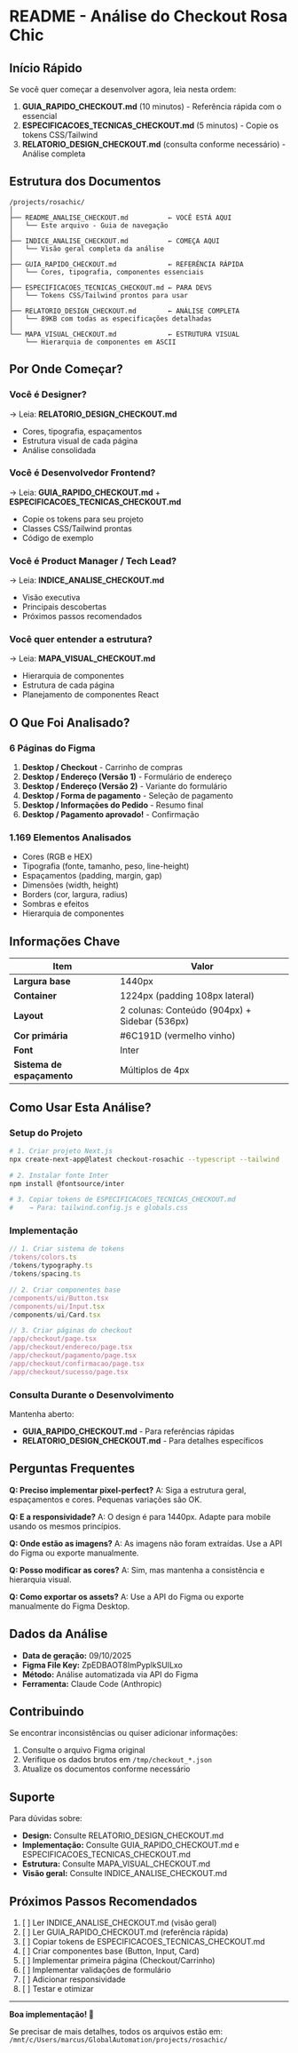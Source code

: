 # README - Análise do Checkout Rosa Chic

## Início Rápido

Se você quer começar a desenvolver agora, leia nesta ordem:

1. **GUIA_RAPIDO_CHECKOUT.md** (10 minutos) - Referência rápida com o essencial
2. **ESPECIFICACOES_TECNICAS_CHECKOUT.md** (5 minutos) - Copie os tokens CSS/Tailwind
3. **RELATORIO_DESIGN_CHECKOUT.md** (consulta conforme necessário) - Análise completa

## Estrutura dos Documentos

```
/projects/rosachic/
│
├── README_ANALISE_CHECKOUT.md          ← VOCÊ ESTÁ AQUI
│   └── Este arquivo - Guia de navegação
│
├── INDICE_ANALISE_CHECKOUT.md          ← COMEÇA AQUI
│   └── Visão geral completa da análise
│
├── GUIA_RAPIDO_CHECKOUT.md             ← REFERÊNCIA RÁPIDA
│   └── Cores, tipografia, componentes essenciais
│
├── ESPECIFICACOES_TECNICAS_CHECKOUT.md ← PARA DEVS
│   └── Tokens CSS/Tailwind prontos para usar
│
├── RELATORIO_DESIGN_CHECKOUT.md        ← ANÁLISE COMPLETA
│   └── 89KB com todas as especificações detalhadas
│
└── MAPA_VISUAL_CHECKOUT.md             ← ESTRUTURA VISUAL
    └── Hierarquia de componentes em ASCII
```

## Por Onde Começar?

### Você é Designer?
→ Leia: **RELATORIO_DESIGN_CHECKOUT.md**
- Cores, tipografia, espaçamentos
- Estrutura visual de cada página
- Análise consolidada

### Você é Desenvolvedor Frontend?
→ Leia: **GUIA_RAPIDO_CHECKOUT.md** + **ESPECIFICACOES_TECNICAS_CHECKOUT.md**
- Copie os tokens para seu projeto
- Classes CSS/Tailwind prontas
- Código de exemplo

### Você é Product Manager / Tech Lead?
→ Leia: **INDICE_ANALISE_CHECKOUT.md**
- Visão executiva
- Principais descobertas
- Próximos passos recomendados

### Você quer entender a estrutura?
→ Leia: **MAPA_VISUAL_CHECKOUT.md**
- Hierarquia de componentes
- Estrutura de cada página
- Planejamento de componentes React

## O Que Foi Analisado?

### 6 Páginas do Figma

1. **Desktop / Checkout** - Carrinho de compras
2. **Desktop / Endereço (Versão 1)** - Formulário de endereço
3. **Desktop / Endereço (Versão 2)** - Variante do formulário
4. **Desktop / Forma de pagamento** - Seleção de pagamento
5. **Desktop / Informações do Pedido** - Resumo final
6. **Desktop / Pagamento aprovado!** - Confirmação

### 1.169 Elementos Analisados

- Cores (RGB e HEX)
- Tipografia (fonte, tamanho, peso, line-height)
- Espaçamentos (padding, margin, gap)
- Dimensões (width, height)
- Borders (cor, largura, radius)
- Sombras e efeitos
- Hierarquia de componentes

## Informações Chave

| Item | Valor |
|------|-------|
| **Largura base** | 1440px |
| **Container** | 1224px (padding 108px lateral) |
| **Layout** | 2 colunas: Conteúdo (904px) + Sidebar (536px) |
| **Cor primária** | #6C191D (vermelho vinho) |
| **Font** | Inter |
| **Sistema de espaçamento** | Múltiplos de 4px |

## Como Usar Esta Análise?

### Setup do Projeto

```bash
# 1. Criar projeto Next.js
npx create-next-app@latest checkout-rosachic --typescript --tailwind

# 2. Instalar fonte Inter
npm install @fontsource/inter

# 3. Copiar tokens de ESPECIFICACOES_TECNICAS_CHECKOUT.md
#    → Para: tailwind.config.js e globals.css
```

### Implementação

```typescript
// 1. Criar sistema de tokens
/tokens/colors.ts
/tokens/typography.ts
/tokens/spacing.ts

// 2. Criar componentes base
/components/ui/Button.tsx
/components/ui/Input.tsx
/components/ui/Card.tsx

// 3. Criar páginas do checkout
/app/checkout/page.tsx
/app/checkout/endereco/page.tsx
/app/checkout/pagamento/page.tsx
/app/checkout/confirmacao/page.tsx
/app/checkout/sucesso/page.tsx
```

### Consulta Durante o Desenvolvimento

Mantenha aberto:
- **GUIA_RAPIDO_CHECKOUT.md** - Para referências rápidas
- **RELATORIO_DESIGN_CHECKOUT.md** - Para detalhes específicos

## Perguntas Frequentes

**Q: Preciso implementar pixel-perfect?**
A: Siga a estrutura geral, espaçamentos e cores. Pequenas variações são OK.

**Q: E a responsividade?**
A: O design é para 1440px. Adapte para mobile usando os mesmos princípios.

**Q: Onde estão as imagens?**
A: As imagens não foram extraídas. Use a API do Figma ou exporte manualmente.

**Q: Posso modificar as cores?**
A: Sim, mas mantenha a consistência e hierarquia visual.

**Q: Como exportar os assets?**
A: Use a API do Figma ou exporte manualmente do Figma Desktop.

## Dados da Análise

- **Data de geração:** 09/10/2025
- **Figma File Key:** ZpEDBAOT8ImPyplkSUILxo
- **Método:** Análise automatizada via API do Figma
- **Ferramenta:** Claude Code (Anthropic)

## Contribuindo

Se encontrar inconsistências ou quiser adicionar informações:

1. Consulte o arquivo Figma original
2. Verifique os dados brutos em `/tmp/checkout_*.json`
3. Atualize os documentos conforme necessário

## Suporte

Para dúvidas sobre:
- **Design:** Consulte RELATORIO_DESIGN_CHECKOUT.md
- **Implementação:** Consulte GUIA_RAPIDO_CHECKOUT.md e ESPECIFICACOES_TECNICAS_CHECKOUT.md
- **Estrutura:** Consulte MAPA_VISUAL_CHECKOUT.md
- **Visão geral:** Consulte INDICE_ANALISE_CHECKOUT.md

## Próximos Passos Recomendados

1. [ ] Ler INDICE_ANALISE_CHECKOUT.md (visão geral)
2. [ ] Ler GUIA_RAPIDO_CHECKOUT.md (referência rápida)
3. [ ] Copiar tokens de ESPECIFICACOES_TECNICAS_CHECKOUT.md
4. [ ] Criar componentes base (Button, Input, Card)
5. [ ] Implementar primeira página (Checkout/Carrinho)
6. [ ] Implementar validações de formulário
7. [ ] Adicionar responsividade
8. [ ] Testar e otimizar

---

**Boa implementação! 🚀**

Se precisar de mais detalhes, todos os arquivos estão em:
`/mnt/c/Users/marcus/GlobalAutomation/projects/rosachic/`
